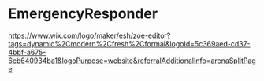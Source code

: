 # EmergencyResponder
https://www.wix.com/logo/maker/esh/zoe-editor?tags=dynamic%2Cmodern%2Cfresh%2Cformal&logoId=5c369aed-cd37-4bbf-a675-6cb640934ba1&logoPurpose=website&referralAdditionalInfo=arenaSplitPage